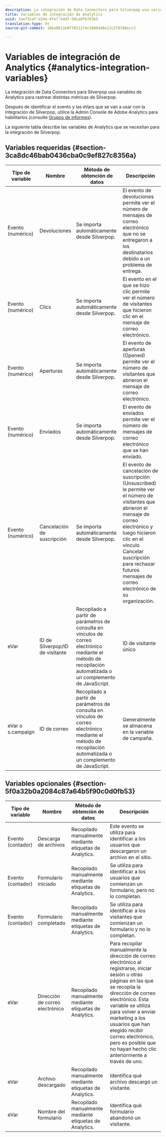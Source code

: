```yaml
---
description: La integración de Data Connectors para Silverpop usa variables de Analytics para rastrear distintas métricas de Silverpop.
title: Variables de integración de Analytics
uuid: 3aef3caf-e24e-4fe7-b4d7-50ca0f6703b5
translation-type: ht
source-git-commit: 16ba0b12e0f70112f4c10804d0a13c278388ecc2

---
```



# Variables de integración de Analytics {#analytics-integration-variables}

La integración de Data Connectors para Silverpop usa variables de Analytics para rastrear distintas métricas de Silverpop.

Después de identificar el evento y las eVars que se van a usar con la integración de Silverpop, utilice la Admin Console de Adobe Analytics para habilitarlos (consulte [Grupos de informes](https://docs.adobe.com/content/help/es-ES/analytics/admin/manage-report-suites/report-suites-admin.html)).

La siguiente tabla describe las variables de Analytics que se necesitan para la integración de Silverpop.

## Variables requeridas {#section-3ca8dc46bab0436cba0c9ef827c8356a}

| Tipo de variable | Nombre | Método de obtención de datos | Descripción |
|---|---|---|---|
| Evento (numérico) | Devoluciones | Se importa automáticamente desde Silverpop. | El evento de devoluciones permite ver el número de mensajes de correo electrónico que no se entregaron a los destinatarios debido a un problema de entrega. |
| Evento (numérico) | Clics | Se importa automáticamente desde Silverpop. | El evento en el que se hizo clic permite ver el número de visitantes que hicieron clic en el mensaje de correo electrónico. |
| Evento (numérico) | Aperturas | Se importa automáticamente desde Silverpop. | El evento de aperturas (Opened) permite ver el número de visitantes que abrieron el mensaje de correo electrónico. |
| Evento (numérico) | Enviados | Se importa automáticamente desde Silverpop. | El evento de enviados permite ver el número de mensajes de correo electrónico que se han enviado. |
| Evento (numérico) | Cancelación de suscripción | Se importa automáticamente desde Silverpop. | El evento de cancelación de suscripción (Unsuscribed) le permite ver el número de visitantes que abrieron el mensaje de correo electrónico y luego hicieron clic en el vínculo Cancelar suscripción para rechazar futuros mensajes de correo electrónico de su organización. |
| eVar | ID de Silverpop/ID de visitante | Recopilado a partir de parámetros de consulta en vínculos de correo electrónico mediante el método de recopilación automatizada o un complemento de JavaScript. | ID de visitante único |
| eVar o s.campaign | ID de correo | Recopilado a partir de parámetros de consulta en vínculos de correo electrónico mediante el método de recopilación automatizada o un complemento de JavaScript. | Generalmente se almacena en la variable de campaña. |

## Variables opcionales {#section-5f0a32b0a2084c87a64b5f90c0d0fb53}

| Tipo de variable | Nombre | Método de obtención de datos | Descripción |
|---|---|---|---|
| Evento (contador) | Descarga de archivos | Recopilado manualmente mediante etiquetas de Analytics. | Este evento se utiliza para identificar a los usuarios que descargaron un archivo en el sitio. |
| Evento (contador) | Formulario iniciado | Recopilado manualmente mediante etiquetas de Analytics. | Se utiliza para identificar a los usuarios que comienzan un formulario, pero no lo completan. |
| Evento (contador) | Formulario completado | Recopilado manualmente mediante etiquetas de Analytics. | Se utiliza para identificar a los visitantes que comienzan un formulario y no lo completan. |
| eVar | Dirección de correo electrónico | Recopilado manualmente mediante etiquetas de Analytics. | Para recopilar manualmente la dirección de correo electrónico al registrarse, iniciar sesión u otras páginas en las que se recopila la dirección de correo electrónico. Esta variable se utiliza para volver a enviar marketing a los usuarios que han elegido recibir correo electrónico, pero es posible que no hayan hecho clic anteriormente a través de uno. |
| eVar | Archivo descargado | Recopilado manualmente mediante etiquetas de Analytics. | Identifica qué archivo descargó un visitante. |
| eVar | Nombre del formulario | Recopilado manualmente mediante etiquetas de Analytics. | Identifica qué formulario abandonó un visitante. |

